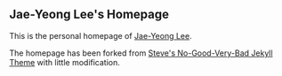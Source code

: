## Jae-Yeong Lee's Homepage

This is the personal homepage of [Jae-Yeong Lee](https://roricljy.github.io/).

The homepage has been forked from [Steve's No-Good-Very-Bad Jekyll Theme](svmiller/steve-ngvb-jekyll-template) with little modification.
